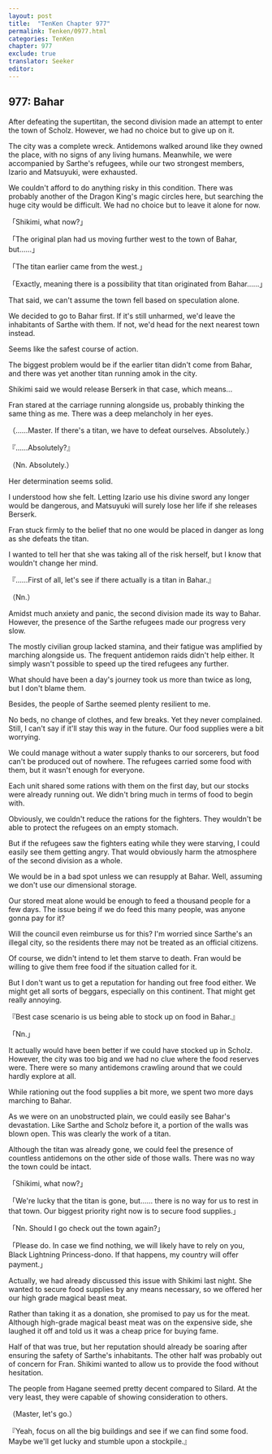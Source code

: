 ```yaml
---
layout: post
title:  "TenKen Chapter 977"
permalink: Tenken/0977.html
categories: TenKen
chapter: 977
exclude: true
translator: Seeker
editor: 
---
```

<h2>977: Bahar</h2>

 After defeating the supertitan, the second division made an attempt to enter the town of Scholz. However, we had no choice but to give up on it.

 The city was a complete wreck. Antidemons walked around like they owned the place, with no signs of any living humans. Meanwhile, we were accompanied by Sarthe's refugees, while our two strongest members, Izario and Matsuyuki, were exhausted.

 We couldn't afford to do anything risky in this condition. There was probably another of the Dragon King's magic circles here, but searching the huge city would be difficult. We had no choice but to leave it alone for now.

「Shikimi, what now?」

「The original plan had us moving further west to the town of Bahar, but……」

「The titan earlier came from the west.」

「Exactly, meaning there is a possibility that titan originated from Bahar……」

 That said, we can't assume the town fell based on speculation alone.

 We decided to go to Bahar first. If it's still unharmed, we'd leave the inhabitants of Sarthe with them. If not, we'd head for the next nearest town instead.

 Seems like the safest course of action.

 The biggest problem would be if the earlier titan didn't come from Bahar, and there was yet another titan running amok in the city.

 Shikimi said we would release Berserk in that case, which means...

 Fran stared at the carriage running alongside us, probably thinking the same thing as me. There was a deep melancholy in her eyes.

（……Master. If there's a titan, we have to defeat ourselves. Absolutely.）

『……Absolutely?』

（Nn. Absolutely.）

 Her determination seems solid.

 I understood how she felt. Letting Izario use his divine sword any longer would be dangerous, and Matsuyuki will surely lose her life if she releases Berserk.

 Fran stuck firmly to the belief that no one would be placed in danger as long as she defeats the titan.

 I wanted to tell her that she was taking all of the risk herself, but I know that wouldn't change her mind.

『……First of all, let's see if there actually is a titan in Bahar.』

（Nn.）

 Amidst much anxiety and panic, the second division made its way to Bahar. However, the presence of the Sarthe refugees made our progress very slow.

 The mostly civilian group lacked stamina, and their fatigue was amplified by marching alongside us. The frequent antidemon raids didn't help either. It simply wasn't possible to speed up the tired refugees any further.

 What should have been a day's journey took us more than twice as long, but I don't blame them.

 Besides, the people of Sarthe seemed plenty resilient to me.

 No beds, no change of clothes, and few breaks. Yet they never complained. Still, I can't say if it'll stay this way in the future. Our food supplies were a bit worrying.

 We could manage without a water supply thanks to our sorcerers, but food can't be produced out of nowhere. The refugees carried some food with them, but it wasn't enough for everyone.

 Each unit shared some rations with them on the first day, but our stocks were already running out. We didn't bring much in terms of food to begin with.

 Obviously, we couldn't reduce the rations for the fighters. They wouldn't be able to protect the refugees on an empty stomach.

 But if the refugees saw the fighters eating while they were starving, I could easily see them getting angry. That would obviously harm the atmosphere of the second division as a whole.

 We would be in a bad spot unless we can resupply at Bahar. Well, assuming we don't use our dimensional storage.

 Our stored meat alone would be enough to feed a thousand people for a few days. The issue being if we do feed this many people, was anyone gonna pay for it?

 Will the council even reimburse us for this? I'm worried since Sarthe's an illegal city, so the residents there may not be treated as an official citizens.

 Of course, we didn't intend to let them starve to death. Fran would be willing to give them free food if the situation called for it.

 But I don't want us to get a reputation for handing out free food either. We might get all sorts of beggars, especially on this continent. That might get really annoying.

『Best case scenario is us being able to stock up on food in Bahar.』

「Nn.」

 It actually would have been better if we could have stocked up in Scholz. However, the city was too big and we had no clue where the food reserves were. There were so many antidemons crawling around that we could hardly explore at all.

 While rationing out the food supplies a bit more, we spent two more days marching to Bahar.

 As we were on an unobstructed plain, we could easily see Bahar's devastation. Like Sarthe and Scholz before it, a portion of the walls was blown open. This was clearly the work of a titan.

 Although the titan was already gone, we could feel the presence of countless antidemons on the other side of those walls. There was no way the town could be intact.

「Shikimi, what now?」

「We're lucky that the titan is gone, but…… there is no way for us to rest in that town. Our biggest priority right now is to secure food supplies.」

「Nn. Should I go check out the town again?」

「Please do. In case we find nothing, we will likely have to rely on you, Black Lightning Princess-dono. If that happens, my country will offer payment.」

 Actually, we had already discussed this issue with Shikimi last night. She wanted to secure food supplies by any means necessary, so we offered her our high grade magical beast meat.

 Rather than taking it as a donation, she promised to pay us for the meat. Although high-grade magical beast meat was on the expensive side, she laughed it off and told us it was a cheap price for buying fame.

 Half of that was true, but her reputation should already be soaring after ensuring the safety of Sarthe's inhabitants. The other half was probably out of concern for Fran. Shikimi wanted to allow us to provide the food without hesitation.

 The people from Hagane seemed pretty decent compared to Silard. At the very least, they were capable of showing consideration to others.
 
（Master, let's go.）

『Yeah, focus on all the big buildings and see if we can find some food. Maybe we'll get lucky and stumble upon a stockpile.』




